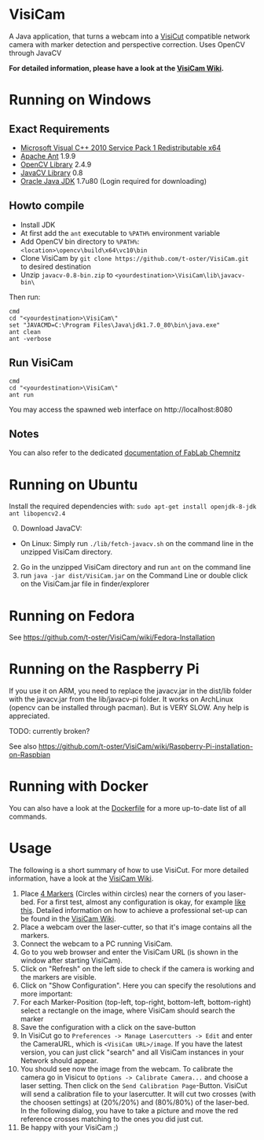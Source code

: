VisiCam
=======

A Java application, that turns a webcam into a [VisiCut](https://visicut.org/) compatible network camera with marker detection and perspective correction. Uses OpenCV through JavaCV

**For detailed information, please have a look at the [VisiCam Wiki](https://github.com/t-oster/VisiCam/wiki).**

Running on Windows
==================

## Exact Requirements
- [Microsoft Visual C++ 2010 Service Pack 1 Redistributable x64](https://www.microsoft.com/de-de/download/details.aspx?id=26999)
- [Apache Ant](https://archive.apache.org/dist/ant/binaries/apache-ant-1.9.9-bin.zip) 1.9.9
- [OpenCV Library](https://sourceforge.net/projects/opencvlibrary/files/opencv-win/2.4.9/opencv-2.4.9.exe/download) 2.4.9
- [JavaCV Library](https://repo1.maven.org/maven2/org/bytedeco/javacv/0.8/javacv-0.8-bin.zip) 0.8
- [Oracle Java JDK](https://download.oracle.com/otn/java/jdk/7u80-b15/jdk-7u80-windows-x64.exe "Oracle Java JDK") 1.7u80 (Login required for downloading)

## Howto compile

* Install JDK
* At first add the `ant` executable to `%PATH%` environment variable
* Add OpenCV bin directory to `%PATH%`: `<location>\opencv\build\x64\vc10\bin`
* Clone VisiCam by `git clone https://github.com/t-oster/VisiCam.git` to desired destination
* Unzip `javacv-0.8-bin.zip` to `<yourdestination>\VisiCam\lib\javacv-bin\`

Then run:
```
cmd
cd "<yourdestination>\VisiCam\"
set "JAVACMD=C:\Program Files\Java\jdk1.7.0_80\bin\java.exe"
ant clean
ant -verbose
```

## Run VisiCam
```
cmd
cd "<yourdestination>\VisiCam\"
ant run
```
You may access the spawned web interface on http://localhost:8080


## Notes
You can also refer to the dedicated [documentation of FabLab Chemnitz](https://wiki.stadtfabrikanten.org/books/laserschneiden-und-gravieren/page/visicam)


Running on Ubuntu
=================

Install the required dependencies with: `sudo apt-get install openjdk-8-jdk ant libopencv2.4`

0. Download JavaCV:
  * On Linux: Simply run `./lib/fetch-javacv.sh` on the command line in the unzipped VisiCam directory.
2. Go in the unzipped VisiCam directory and run `ant` on the command line
3. run `java -jar dist/VisiCam.jar` on the Command Line or double click on the VisiCam.jar file in finder/explorer

Running on Fedora
=================

See https://github.com/t-oster/VisiCam/wiki/Fedora-Installation

Running on the Raspberry Pi
===========================
If you use it on ARM, you need to replace the javacv.jar in the dist/lib folder
with the javacv.jar from the lib/javacv-pi folder.
It works on ArchLinux (opencv can be installed through pacman). But
is VERY SLOW. Any help is appreciated.

TODO: currently broken?

See also https://github.com/t-oster/VisiCam/wiki/Raspberry-Pi-installation-on-Raspbian

Running with Docker
===================
You can also have a look at the [Dockerfile](https://github.com/t-oster/VisiCam/blob/master/Dockerfile) for a more up-to-date list of all commands.

Usage
=====
The following is a short summary of how to use VisiCut. For more detailed information, have a look at the [VisiCam Wiki](https://github.com/t-oster/VisiCam/wiki).

1. Place [4 Markers](https://github.com/t-oster/VisiCam/blob/master/visicam-marker.svg) (Circles within circles) near the corners of you laser-bed.  For a first test, almost any configuration is okay, for example [like this](https://raw.githubusercontent.com/t-oster/VisiCam/master/test/dummy1.jpg). Detailed information on how to achieve a professional set-up can be found in the [VisiCam Wiki](https://github.com/t-oster/VisiCam/wiki).
2. Place a webcam over the laser-cutter, so that it's image contains all the markers.
3. Connect the webcam to a PC running VisiCam.
4. Go to you web browser and enter the VisiCam URL (is shown in the window after starting VisiCam).
5. Click on "Refresh" on the left side to check if the camera is working and the markers are visible.
6. Click on "Show Configuration". Here you can specify the resolutions and more important:
7. For each Marker-Position (top-left, top-right, bottom-left, bottom-right) select a rectangle on the image, where VisiCam should search the marker
8. Save the configuration with a click on the save-button
9. In VisiCut go to `Preferences -> Manage Lasercutters -> Edit` and enter the CameraURL, which is `<VisiCam URL>/image`. If you have the latest version, you can just click "search" and all VisiCam instances in your Network should appear.
10. You should see now the image from the webcam. To calibrate the camera go in Visicut to `Options -> Calibrate Camera...` and choose a laser setting. Then click on the `Send Calibration Page`-Button. VisiCut will send a calibration file to your lasercutter. It will cut two crosses (with the choosen settings) at (20%/20%) and (80%/80%) of the laser-bed. In the following dialog, you have to take a picture and move the red reference crosses matching to the ones you did just cut.
11. Be happy with your VisiCam ;)
